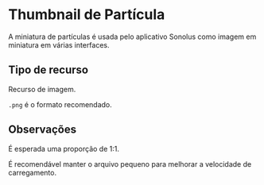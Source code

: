 # Thumbnail de Partícula

A miniatura de partículas é usada pelo aplicativo Sonolus como imagem em miniatura em várias interfaces.

## Tipo de recurso

Recurso de imagem.

`.png` é o formato recomendado.

## Observações

É esperada uma proporção de 1:1.

É recomendável manter o arquivo pequeno para melhorar a velocidade de carregamento.
